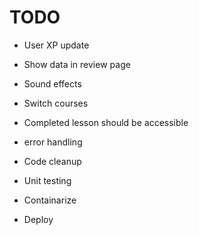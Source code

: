 # TODO

- User XP update
- Show data in review page
- Sound effects
- Switch courses
- Completed lesson should be accessible

- error handling
- Code cleanup
- Unit testing
- Containarize
- Deploy